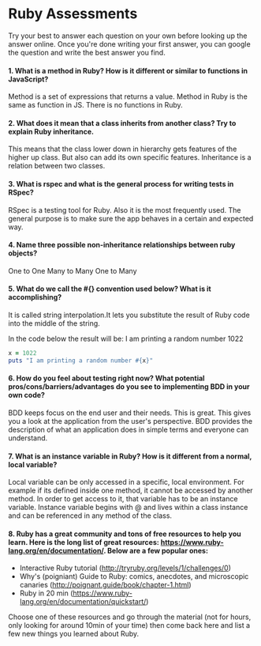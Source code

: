 # Ruby Assessments

Try your best to answer each question on your own before looking up the answer online. Once you're done writing your first answer, you can google the question and write the best answer you find.


#### 1. What is a method in Ruby? How is it different or similar to functions in JavaScript?
Method is a set of expressions that returns a value.
Method in Ruby is the same as function in JS. There is no functions in Ruby.

#### 2. What does it mean that a class inherits from another class? Try to explain Ruby inheritance. 
This means that the class lower down in hierarchy gets features of the higher up class. But also can add its own specific features.
Inheritance is a relation between two classes.

#### 3. What is rspec and what is the general process for writing tests in RSpec?
RSpec is a testing tool for Ruby. Also it is the most frequently used.
The general purpose is to make sure the app behaves in a certain and expected way.

#### 4. Name three possible non-inheritance relationships between ruby objects? 
One to One
Many to Many
One to Many

#### 5. What do we call the #{} convention used below? What is it accomplishing?
It is called string interpolation.It lets you substitute the result of Ruby code into the middle of the string.

In the code below the result will be:
I am printing a random number 1022
```ruby
x = 1022
puts "I am printing a random number #{x}"
```

#### 6. How do you feel about testing right now? What potential pros/cons/barriers/advantages do you see to implementing BDD in your own code?
BDD keeps focus on the end user and their needs. This is great. This gives you a look at the application from the user's perspective.
BDD provides the description of what an application does in simple terms and everyone can understand.

#### 7. What is an instance variable in Ruby? How is it different from a normal, local variable?
Local variable can be only accessed in a specific, local environment. For example if its defined inside one method, it cannot be accessed by another method. In order to get access to it, that variable has to be an instance variable.
Instance variable begins with @ and lives within a class instance and can be referenced in any method of the class.

#### 8. Ruby has a great community and tons of free resources to help you learn. Here is the long list of great resources: https://www.ruby-lang.org/en/documentation/. Below are a few popular ones:
- Interactive Ruby tutorial (http://tryruby.org/levels/1/challenges/0)
- Why's (poigniant) Guide to Ruby: comics, anecdotes, and microscopic canaries (http://poignant.guide/book/chapter-1.html)
- Ruby in 20 min (https://www.ruby-lang.org/en/documentation/quickstart/)


Choose one of these resources and go through the material (not for hours, only looking for around 10min of your time) then come back here and list a few new things you learned about Ruby.
